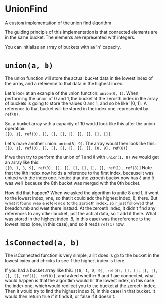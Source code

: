 # UnionFind
A custom implementation of the union find algorithm


The guiding principle of this implementation is that connected elements are in the same bucket. The elements are represented with integers.

You can initialize an array of buckets with an 'n' capacity. 

# `union(a, b)`
The union function will store the actual bucket data in the lowest index of the array, and a reference to that data in the highest index.

Let's look at an example of the union function: `union(0, 1)`.
When performing the union of 0 and 1, the bucket at the zeroeth index in the array of buckets is going to store the values 0 and 1, and so be like '[0, 1]'.
A reference to that bucket will be stored in the index one, represented by `ref(0)`.

So, a bucket array with a capacity of 10 would look like this after the union operation: <br>
`[[0, 1], ref(0), [], [], [], [], [], [], [], []]`.

Let's make another union: `union(8, 9)`.
The array would then look like this: <br>
`[[0, 1], ref(0), [], [], [], [], [], [], [8, 9], ref(8)]`

If we then try to perform the union of 1 and 8 with `union(1, 8)` we would get an array like this: <br>
`[[0, 1, 8, 9], ref(0), [], [], [], [], [], [], ref(1), ref(8)]`
Note that the 8th index now holds a reference to the first index, because it was united with the index one.
Notice that the zeroeth bucket now has 8 and 9 was well, because the 8th bucket was merged with the 0th bucket. 

How did that happen?
When we asked the algorithm to unite 8 and 1, it went to the lowest index, one, so that it could add the highest index, 8, there.
But what it found was a reference to the zeroeth index, so it just followed that breadcrumb and went there instead. 
At the zeroeth index, it didn't find any references to any other bucket, just the actual data, so it add it there.
What was stored in the highest index (8, in this case) was the reference to the lowest index (one, in this case), and so it reads `ref(1)` now.


# `isConnected(a, b)`
The isConnected function is very simple, all it does is go to the bucket in the lowest index and checks to see if the highest index is there.  

If you had a bucket array like this: `[[0, 1, 8, 9], ref(0), [], [], [], [], [], [], ref(1), ref(8)]`, and asked whether 9 and 1 are connected, what would happen is that the algorithm would hit the lowest index, in this case the index one, which would redirect you to the bucket at the zeroeth index. Then it would try to find the highest index (9, in this case) in that bucket. It would then return true if it finds it, or false if it doesn't.



